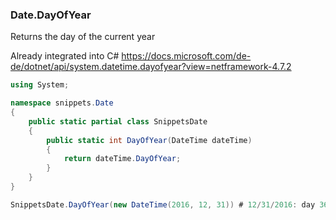 ### Date.DayOfYear

Returns the day of the current year

Already integrated into C#
https://docs.microsoft.com/de-de/dotnet/api/system.datetime.dayofyear?view=netframework-4.7.2

``` c#
using System;

namespace snippets.Date
{
    public static partial class SnippetsDate
    {
        public static int DayOfYear(DateTime dateTime)
        {
            return dateTime.DayOfYear;
        }
    }
}
```

``` c#
SnippetsDate.DayOfYear(new DateTime(2016, 12, 31)) # 12/31/2016: day 366 of 2016 (Leap Year)
```